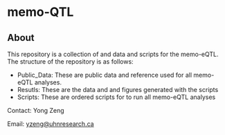 # memo-QTL

## About
This repository is a collection of and data and scripts for the memo-eQTL. 
The structure of the repository is as follows:

  - Public_Data: These are public data and reference used for all memo-eQTL analyses.  
  - Resutls: These are the data and and figures generated with the scripts  
  - Scripts: These are ordered scripts for to run all memo-eQTL analyses

Contact: Yong Zeng

Email: yzeng@uhnresearch.ca
